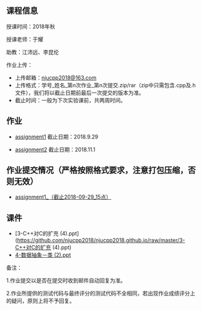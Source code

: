 ## 课程信息

授课时间：2018年秋

授课老师：于耀

助教：江沛远、李昆伦

作业上传：
* 上传邮箱：njucpp2018@163.com
* 上传格式：学号_姓名_第n次作业_第n次提交.zip/rar（zip中只需包含.cpp及.h文件），我们将以截止日期前最后一次提交的版本为准。
* 截止时间：一般为下次实验课前，共两周时间。

## 作业

* [assignment1](https://github.com/njucpp2018/njucpp2018.github.io/raw/master/LibArray.zip)  截止日期：2018.9.29

* [assignment2](https://github.com/njucpp2018/njucpp2018.github.io/raw/master/assignment2.zip)  截止日期：2018.11.1

## 作业提交情况（严格按照格式要求，注意打包压缩，否则无效）

* [assignment1_（截止2018-09-29_15点）](https://github.com/njucpp2018/njucpp2018.github.io/raw/master/第一次作业名单（截止2018-09-29_15点）.xlsx)

## 课件

* [3-C++对C的扩充 (4).ppt](https://github.com/njucpp2018/njucpp2018.github.io/raw/master/3-C++对C的扩充 (4).ppt)
* [4-数据抽象－类 (2).ppt](https://github.com/njucpp2018/njucpp2018.github.io/raw/master/4-数据抽象－类+(2).ppt)

备注：

1.作业提交以是否在提交时收到邮件自动回复为准。

2.作业所提供的测试代码与最终评分的测试代码不全相同，若出现作业成绩评分上的疑问，原则上将不予回复。

